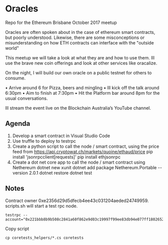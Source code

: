 # Oracles
Repo for the Ethereum Brisbane October 2017 meetup

Oracles are often spoken about in the case of ethereum smart contracts, but poorly understood.  Likewise, there are some misconceptions or misunderstanding on how ETH contracts can interface with the "outside world"

This meetup we will take a look at what they are and how to use them. Ill use the brave new coin offerings and look at other services like oracalize.

On the night, I will build our own oracle on a public testnet for others to consume.

• Arrive around 6 for Pizza, beers and mingling
• Ill kick off the talk around 6:30pm
• Aim to finish at 7:30pm
• Hit the Platform bar around 8pm for the usual conversations.

Ill stream the event live on the Blockchain Australia’s YouTube channel.

## Agenda

1. Develop a smart contract in Visual Studio Code
2. Use truffle to deploy to testrpc
3. Create a python script to call the node / smart contract, using the price feed from https://api.cryptowat.ch/markets/quoine/ethaud/price
    pip install 'jsonrpcclient[requests]'
    pip install ethjsonrpc
4.  Create a dot net core app to call the node / smart contract using Nethereum
    dotnet new xunit
    dotnet add package Nethereum.Portable --version 2.0.1
    dotnet restore
    dotnet test

## Notes
Contract owner 0xe2356d29d5dfecb4ee43c031204aeded24749959.  scripts.sh will start a test rpc node.
```
testrpc --account="0x221bbb8b9b508c2841a60f862e9d03c19997f99ee83db94e077ff180265247,100000000000000000000"
```

Copy script
```
cp coretests_helpers/*.cs coretests
```
